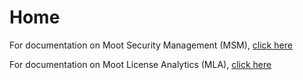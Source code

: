 # Home

For documentation on Moot Security Management (MSM), [click here](Security-Management/index.md)

For documentation on Moot License Analytics (MLA), [click here](License-Analytics/index.md)
